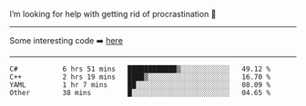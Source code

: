 I’m looking for help with getting rid of procrastination 🤔

-----

Some interesting code :arrow_right: [here](https://github.com/zhen8838/playground)

-----

<!--START_SECTION:waka-->

```text
C#           6 hrs 51 mins   ████████████▒░░░░░░░░░░░░   49.12 %
C++          2 hrs 19 mins   ████▒░░░░░░░░░░░░░░░░░░░░   16.70 %
YAML         1 hr 7 mins     ██░░░░░░░░░░░░░░░░░░░░░░░   08.09 %
Other        38 mins         █░░░░░░░░░░░░░░░░░░░░░░░░   04.65 %
```

<!--END_SECTION:waka-->

<!--
**zhen8838/zhen8838** is a ✨ _special_ ✨ repository because its `README.md` (this file) appears on your GitHub profile.

Here are some ideas to get you started:

- 🔭 I’m currently working on ...
- 🌱 I’m currently learning ...
- 👯 I’m looking to collaborate on ...
 ...
- 💬 Ask me about ...
- 📫 How to reach me: ...
- 😄 Pronouns: ...
- ⚡ Fun fact: ...
-->
